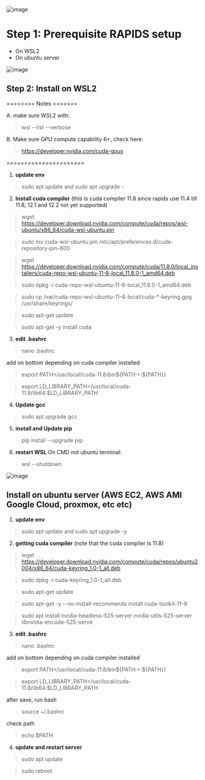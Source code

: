 ![image](https://github.com/wanasyraf4/RAPIDS/assets/107595740/d2325586-e982-4950-96f4-b5c06c59cd69)


# Step 1: Prerequisite RAPIDS setup <br/>

- On WSL2
- On ubuntu server

![image](https://github.com/wanasyraf4/RAPIDS/assets/107595740/a9b5daaf-47b9-408c-af9f-c74310ffedf8)

## Step 2: Install on WSL2

======== Notes =======

A. make sure WSL2 with:
> wsl --list --verbose

B. Make sure GPU compute capability 6+, check here:
> https://developer.nvidia.com/cuda-gpus

======================


1. **update env**
> sudo apt update and sudo apt upgrade -

2. **Install cuda compiler** (this is cuda compiler 11.8 since rapids use 11.4 till 11.8, 12.1 and 12.2 not yet supported)
> wget https://developer.download.nvidia.com/compute/cuda/repos/wsl-ubuntu/x86_64/cuda-wsl-ubuntu.pin

> sudo mv cuda-wsl-ubuntu.pin /etc/apt/preferences.d/cuda-repository-pin-600

> wget https://developer.download.nvidia.com/compute/cuda/11.8.0/local_installers/cuda-repo-wsl-ubuntu-11-8-local_11.8.0-1_amd64.deb

> sudo dpkg -i cuda-repo-wsl-ubuntu-11-8-local_11.8.0-1_amd64.deb

> sudo cp /var/cuda-repo-wsl-ubuntu-11-8-local/cuda-*-keyring.gpg /usr/share/keyrings/

> sudo apt-get update

> sudo apt-get -y install cuda

3. **edit .bashrc**
> nano .bashrc

add on bottom depending on cuda compiler installed

> export PATH=/usr/local/cuda-11.8/bin${PATH:+:${PATH}}

> export LD_LIBRARY_PATH=/usr/local/cuda-11.8/lib64:$LD_LIBRARY_PATH

4. **Update gcc**
> sudo apt upgrade gcc

5. **install and Update pip**
> pip install --upgrade pip

6. **restart WSL**
On CMD not ubuntu terminal:
> wsl --shutdown


![image](https://github.com/wanasyraf4/RAPIDS/assets/107595740/711f1546-7ca1-49d6-a203-3148092823b9)

## Install on ubuntu server (AWS EC2, AWS AMI Google Cloud, proxmox, etc etc)
1. **update env**
> sudo apt update and sudo apt upgrade -y

2. **getting cuda compiler** (note that the cuda compiler is 11.8)
> wget https://developer.download.nvidia.com/compute/cuda/repos/ubuntu2004/x86_64/cuda-keyring_1.0-1_all.deb

> sudo dpkg -i cuda-keyring_1.0-1_all.deb

> sudo apt-get update

> sudo apt-get -y --no-install-recommends install cuda-toolkit-11-8

> sudo apt install nvidia-headless-525-server nvidia-utils-525-server libnvidia-encode-525-serve

3. **edit .bashrc**
> nano .bashrc

add on bottom depending on cuda compiler installed

> export PATH=/usr/local/cuda-11.8/bin${PATH:+:${PATH}}

> export LD_LIBRARY_PATH=/usr/local/cuda-11.8/lib64:$LD_LIBRARY_PATH

after save, run bash
> source ~/.bashrc

check path
> echo $PATH

4. **update and restart server**
> sudo apt update 

> sudo reboot


